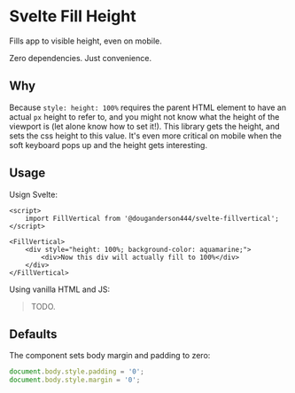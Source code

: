 # Svelte Fill Height

Fills app to visible height, even on mobile.

Zero dependencies. Just convenience.

## Why

Because `style: height: 100%` requires the parent HTML element to have an actual `px` height to refer to, and you might not know what the height of the viewport is (let alone know how to set it!). This library gets the height, and sets the css height to this value. It's even more critical on mobile when the soft keyboard pops up and the height gets interesting.

## Usage

Usign Svelte:

```svelte
<script>
	import FillVertical from '@douganderson444/svelte-fillvertical';
</script>

<FillVertical>
	<div style="height: 100%; background-color: aquamarine;">
		<div>Now this div will actually fill to 100%</div>
	</div>
</FillVertical>
```

Using vanilla HTML and JS:

> TODO.

## Defaults

The component sets body margin and padding to zero:

```js
document.body.style.padding = '0';
document.body.style.margin = '0';
```

